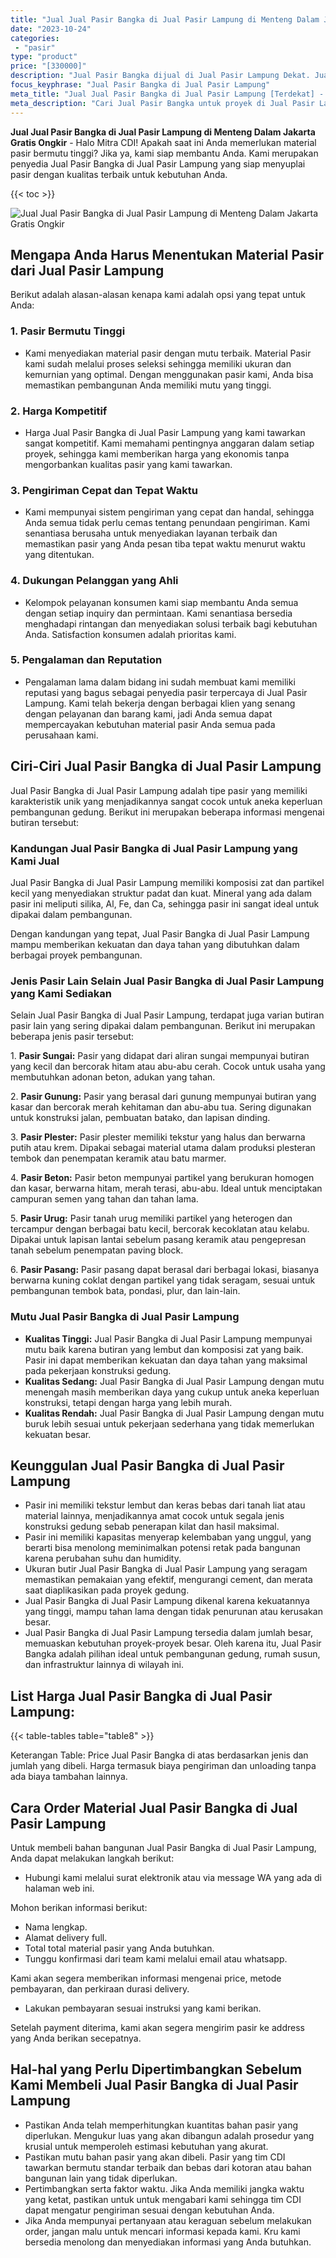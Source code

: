 ```yaml
---
title: "Jual Jual Pasir Bangka di Jual Pasir Lampung di Menteng Dalam Jakarta Gratis Ongkir"
date: "2023-10-24"
categories:
 - "pasir"
type: "product"
price: "[330000]"
description: "Jual Pasir Bangka dijual di Jual Pasir Lampung Dekat. Jual Pasir Bangka ini sering dipakai dalam proyek konstruksi sebagai material adukan yang berkualitas dan halus. Kontak kami untuk mendapatkan informasi lebih lanjut."
focus_keyphrase: "Jual Pasir Bangka di Jual Pasir Lampung"
meta_title: "Jual Jual Pasir Bangka di Jual Pasir Lampung [Terdekat] - CDI"
meta_description: "Cari Jual Pasir Bangka untuk proyek di Jual Pasir Lampung? Kami menyediakan Jual Pasir Bangka berkualitas untuk material adukan. Segera dapatkan penawaran terbaik."
---
```


**Jual Jual Pasir Bangka di Jual Pasir Lampung di Menteng Dalam Jakarta Gratis Ongkir** - Halo Mitra CDI! Apakah saat ini Anda memerlukan material pasir bermutu tinggi? Jika ya, kami siap membantu Anda. Kami merupakan penyedia Jual Pasir Bangka di Jual Pasir Lampung yang siap menyuplai pasir dengan kualitas terbaik untuk kebutuhan Anda.

{{< toc >}}

![Jual Jual Pasir Bangka di Jual Pasir Lampung di Menteng Dalam Jakarta Gratis Ongkir](/images/pasir/pasir-bangunan-19.jpg)

## Mengapa Anda Harus Menentukan Material Pasir dari Jual Pasir Lampung

Berikut adalah alasan-alasan kenapa kami adalah opsi yang tepat untuk Anda:

### 1. Pasir Bermutu Tinggi

*   Kami menyediakan material pasir dengan mutu terbaik. Material Pasir kami sudah melalui proses seleksi sehingga memiliki ukuran dan kemurnian yang optimal. Dengan menggunakan pasir kami, Anda bisa memastikan pembangunan Anda memiliki mutu yang tinggi.

### 2. Harga Kompetitif

*   Harga Jual Pasir Bangka di Jual Pasir Lampung yang kami tawarkan sangat kompetitif. Kami memahami pentingnya anggaran dalam setiap proyek, sehingga kami memberikan harga yang ekonomis tanpa mengorbankan kualitas pasir yang kami tawarkan.

### 3. Pengiriman Cepat dan Tepat Waktu

*   Kami mempunyai sistem pengiriman yang cepat dan handal, sehingga Anda semua tidak perlu cemas tentang penundaan pengiriman. Kami senantiasa berusaha untuk menyediakan layanan terbaik dan memastikan pasir yang Anda pesan tiba tepat waktu menurut waktu yang ditentukan.

### 4. Dukungan Pelanggan yang Ahli

*   Kelompok pelayanan konsumen kami siap membantu Anda semua dengan setiap inquiry dan permintaan. Kami senantiasa bersedia menghadapi rintangan dan menyediakan solusi terbaik bagi kebutuhan Anda. Satisfaction konsumen adalah prioritas kami.

### 5. Pengalaman dan Reputation

*   Pengalaman lama dalam bidang ini sudah membuat kami memiliki reputasi yang bagus sebagai penyedia pasir terpercaya di Jual Pasir Lampung. Kami telah bekerja dengan berbagai klien yang senang dengan pelayanan dan barang kami, jadi Anda semua dapat mempercayakan kebutuhan material pasir Anda semua pada perusahaan kami.

## Ciri-Ciri Jual Pasir Bangka di Jual Pasir Lampung

Jual Pasir Bangka di Jual Pasir Lampung adalah tipe pasir yang memiliki karakteristik unik yang menjadikannya sangat cocok untuk aneka keperluan pembangunan gedung. Berikut ini merupakan beberapa informasi mengenai butiran tersebut:

### Kandungan Jual Pasir Bangka di Jual Pasir Lampung yang Kami Jual

Jual Pasir Bangka di Jual Pasir Lampung memiliki komposisi zat dan partikel kecil yang menyediakan struktur padat dan kuat. Mineral yang ada dalam pasir ini meliputi silika, Al, Fe, dan Ca, sehingga pasir ini sangat ideal untuk dipakai dalam pembangunan.

Dengan kandungan yang tepat, Jual Pasir Bangka di Jual Pasir Lampung mampu memberikan kekuatan dan daya tahan yang dibutuhkan dalam berbagai proyek pembangunan.

### Jenis Pasir Lain Selain Jual Pasir Bangka di Jual Pasir Lampung yang Kami Sediakan

Selain Jual Pasir Bangka di Jual Pasir Lampung, terdapat juga varian butiran pasir lain yang sering dipakai dalam pembangunan. Berikut ini merupakan beberapa jenis pasir tersebut:

1\.  **Pasir Sungai:** Pasir yang didapat dari aliran sungai mempunyai butiran yang kecil dan bercorak hitam atau abu-abu cerah. Cocok untuk usaha yang membutuhkan adonan beton, adukan yang tahan.

2\.  **Pasir Gunung:** Pasir yang berasal dari gunung mempunyai butiran yang kasar dan bercorak merah kehitaman dan abu-abu tua. Sering digunakan untuk konstruksi jalan, pembuatan batako, dan lapisan dinding.

3\.  **Pasir Plester:** Pasir plester memiliki tekstur yang halus dan berwarna putih atau krem. Dipakai sebagai material utama dalam produksi plesteran tembok dan penempatan keramik atau batu marmer.

4\.  **Pasir Beton:** Pasir beton mempunyai partikel yang berukuran homogen dan kasar, berwarna hitam, merah terasi, abu-abu. Ideal untuk menciptakan campuran semen yang tahan dan tahan lama.

5\.  **Pasir Urug:** Pasir tanah urug memiliki partikel yang heterogen dan tercampur dengan berbagai batu kecil, bercorak kecoklatan atau kelabu. Dipakai untuk lapisan lantai sebelum pasang keramik atau pengepresan tanah sebelum penempatan paving block.

6\.  **Pasir Pasang:** Pasir pasang dapat berasal dari berbagai lokasi, biasanya berwarna kuning coklat dengan partikel yang tidak seragam, sesuai untuk pembangunan tembok bata, pondasi, plur, dan lain-lain.

### Mutu Jual Pasir Bangka di Jual Pasir Lampung

*   **Kualitas Tinggi:** Jual Pasir Bangka di Jual Pasir Lampung mempunyai mutu baik karena butiran yang lembut dan komposisi zat yang baik. Pasir ini dapat memberikan kekuatan dan daya tahan yang maksimal pada pekerjaan konstruksi gedung.
*   **Kualitas Sedang:** Jual Pasir Bangka di Jual Pasir Lampung dengan mutu menengah masih memberikan daya yang cukup untuk aneka keperluan konstruksi, tetapi dengan harga yang lebih murah.
*   **Kualitas Rendah:** Jual Pasir Bangka di Jual Pasir Lampung dengan mutu buruk lebih sesuai untuk pekerjaan sederhana yang tidak memerlukan kekuatan besar.

## Keunggulan Jual Pasir Bangka di Jual Pasir Lampung

*   Pasir ini memiliki tekstur lembut dan keras bebas dari tanah liat atau material lainnya, menjadikannya amat cocok untuk segala jenis konstruksi gedung sebab penerapan kilat dan hasil maksimal.
*   Pasir ini memiliki kapasitas menyerap kelembaban yang unggul, yang berarti bisa menolong meminimalkan potensi retak pada bangunan karena perubahan suhu dan humidity.
*   Ukuran butir Jual Pasir Bangka di Jual Pasir Lampung yang seragam memastikan pemakaian yang efektif, mengurangi cement, dan merata saat diaplikasikan pada proyek gedung.
*   Jual Pasir Bangka di Jual Pasir Lampung dikenal karena kekuatannya yang tinggi, mampu tahan lama dengan tidak penurunan atau kerusakan besar.
*   Jual Pasir Bangka di Jual Pasir Lampung tersedia dalam jumlah besar, memuaskan kebutuhan proyek-proyek besar. Oleh karena itu, Jual Pasir Bangka adalah pilihan ideal untuk pembangunan gedung, rumah susun, dan infrastruktur lainnya di wilayah ini.

## List Harga Jual Pasir Bangka di Jual Pasir Lampung:

{{< table-tables table="table8" >}}

Keterangan Table: Price Jual Pasir Bangka di atas berdasarkan jenis dan jumlah yang dibeli. Harga termasuk biaya pengiriman dan unloading tanpa ada biaya tambahan lainnya.

## Cara Order Material Jual Pasir Bangka di Jual Pasir Lampung

Untuk membeli bahan bangunan Jual Pasir Bangka di Jual Pasir Lampung, Anda dapat melakukan langkah berikut:

*   Hubungi kami melalui surat elektronik atau via message WA yang ada di halaman web ini.

Mohon berikan informasi berikut:

*   Nama lengkap.
*   Alamat delivery full.
*   Total total material pasir yang Anda butuhkan.
*   Tunggu konfirmasi dari team kami melalui email atau whatsapp.

Kami akan segera memberikan informasi mengenai price, metode pembayaran, dan perkiraan durasi delivery.
*   Lakukan pembayaran sesuai instruksi yang kami berikan.

Setelah payment diterima, kami akan segera mengirim pasir ke address yang Anda berikan secepatnya.

## Hal-hal yang Perlu Dipertimbangkan Sebelum Kami Membeli Jual Pasir Bangka di Jual Pasir Lampung

*   Pastikan Anda telah memperhitungkan kuantitas bahan pasir yang diperlukan. Mengukur luas yang akan dibangun adalah prosedur yang krusial untuk memperoleh estimasi kebutuhan yang akurat.
*   Pastikan mutu bahan pasir yang akan dibeli. Pasir yang tim CDI tawarkan bermutu standar terbaik dan bebas dari kotoran atau bahan bangunan lain yang tidak diperlukan.
*   Pertimbangkan serta faktor waktu. Jika Anda memiliki jangka waktu yang ketat, pastikan untuk untuk mengabari kami sehingga tim CDI dapat mengatur pengiriman sesuai dengan kebutuhan Anda.
*   Jika Anda mempunyai pertanyaan atau keraguan sebelum melakukan order, jangan malu untuk mencari informasi kepada kami. Kru kami bersedia menolong dan menyediakan informasi yang Anda butuhkan.